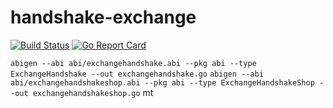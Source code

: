 # handshake-exchange

[![Build Status](https://travis-ci.org/ninjadotorg/handshake-exchange.svg?branch=master)](https://travis-ci.org/ninjadotorg/handshake-exchange)
[![Go Report Card](https://goreportcard.com/badge/github.com/ninjadotorg/handshake-exchange)](https://goreportcard.com/report/github.com/ninjadotorg/handshake-exchange)


```abigen --abi abi/exchangehandshake.abi --pkg abi --type ExchangeHandshake --out exchangehandshake.go```
```abigen --abi abi/exchangehandshakeshop.abi --pkg abi --type ExchangeHandshakeShop --out exchangehandshakeshop.go```
mt
